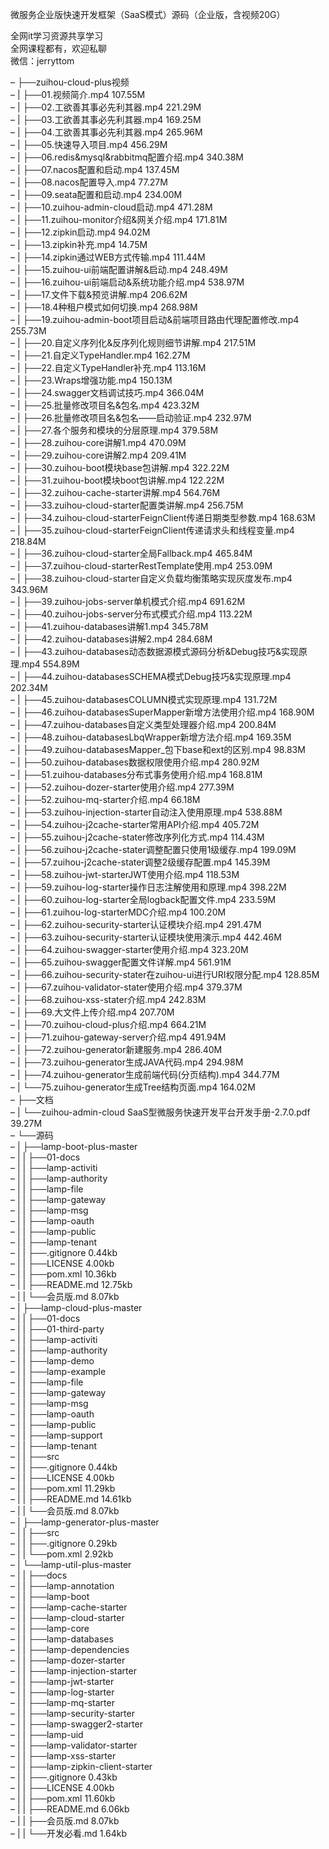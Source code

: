 微服务企业版快速开发框架（SaaS模式）源码（企业版，含视频20G）

全网it学习资源共享学习<br>全网课程都有，欢迎私聊<br>微信：jerryttom<br>

– ├──zuihou-cloud-plus视频<br> – | ├──01.视频简介.mp4 107.55M<br> – | ├──02.工欲善其事必先利其器.mp4 221.29M<br> – | ├──03.工欲善其事必先利其器.mp4 169.25M<br> – | ├──04.工欲善其事必先利其器.mp4 265.96M<br> – | ├──05.快速导入项目.mp4 456.29M<br> – | ├──06.redis&amp;mysql&amp;rabbitmq配置介绍.mp4 340.38M<br> – | ├──07.nacos配置和启动.mp4 137.45M<br> – | ├──08.nacos配置导入.mp4 77.27M<br> – | ├──09.seata配置和启动.mp4 234.00M<br> – | ├──10.zuihou-admin-cloud启动.mp4 471.28M<br> – | ├──11.zuihou-monitor介绍&amp;网关介绍.mp4 171.81M<br> – | ├──12.zipkin启动.mp4 94.02M<br> – | ├──13.zipkin补充.mp4 14.75M<br> – | ├──14.zipkin通过WEB方式传输.mp4 111.44M<br> – | ├──15.zuihou-ui前端配置讲解&amp;启动.mp4 248.49M<br> – | ├──16.zuihou-ui前端启动&amp;系统功能介绍.mp4 538.97M<br> – | ├──17.文件下载&amp;预览讲解.mp4 206.62M<br> – | ├──18.4种租户模式如何切换.mp4 268.98M<br> – | ├──19.zuihou-admin-boot项目启动&amp;前端项目路由代理配置修改.mp4 255.73M<br> – | ├──20.自定义序列化&amp;反序列化规则细节讲解.mp4 217.51M<br> – | ├──21.自定义TypeHandler.mp4 162.27M<br> – | ├──22.自定义TypeHandler补充.mp4 113.16M<br> – | ├──23.Wraps增强功能.mp4 150.13M<br> – | ├──24.swagger文档调试技巧.mp4 366.04M<br> – | ├──25.批量修改项目名&amp;包名.mp4 423.32M<br> – | ├──26.批量修改项目名&amp;包名——启动验证.mp4 232.97M<br> – | ├──27.各个服务和模块的分层原理.mp4 379.58M<br> – | ├──28.zuihou-core讲解1.mp4 470.09M<br> – | ├──29.zuihou-core讲解2.mp4 209.41M<br> – | ├──30.zuihou-boot模块base包讲解.mp4 322.22M<br> – | ├──31.zuihou-boot模块boot包讲解.mp4 122.22M<br> – | ├──32.zuihou-cache-starter讲解.mp4 564.76M<br> – | ├──33.zuihou-cloud-starter配置类讲解.mp4 256.75M<br> – | ├──34.zuihou-cloud-starterFeignClient传递日期类型参数.mp4 168.63M<br> – | ├──35.zuihou-cloud-starterFeignClient传递请求头和线程变量.mp4 218.84M<br> – | ├──36.zuihou-cloud-starter全局Fallback.mp4 465.84M<br> – | ├──37.zuihou-cloud-starterRestTemplate使用.mp4 253.09M<br> – | ├──38.zuihou-cloud-starter自定义负载均衡策略实现灰度发布.mp4 343.96M<br> – | ├──39.zuihou-jobs-server单机模式介绍.mp4 691.62M<br> – | ├──40.zuihou-jobs-server分布式模式介绍.mp4 113.22M<br> – | ├──41.zuihou-databases讲解1.mp4 345.78M<br> – | ├──42.zuihou-databases讲解2.mp4 284.68M<br> – | ├──43.zuihou-databases动态数据源模式源码分析&amp;Debug技巧&amp;实现原理.mp4 554.89M<br> – | ├──44.zuihou-databasesSCHEMA模式Debug技巧&amp;实现原理.mp4 202.34M<br> – | ├──45.zuihou-databasesCOLUMN模式实现原理.mp4 131.72M<br> – | ├──46.zuihou-databasesSuperMapper新增方法使用介绍.mp4 168.90M<br> – | ├──47.zuihou-databases自定义类型处理器介绍.mp4 200.84M<br> – | ├──48.zuihou-databasesLbqWrapper新增方法介绍.mp4 169.35M<br> – | ├──49.zuihou-databasesMapper_包下base和ext的区别.mp4 98.83M<br> – | ├──50.zuihou-databases数据权限使用介绍.mp4 280.92M<br> – | ├──51.zuihou-databases分布式事务使用介绍.mp4 168.81M<br> – | ├──52.zuihou-dozer-starter使用介绍.mp4 277.39M<br> – | ├──52.zuihou-mq-starter介绍.mp4 66.18M<br> – | ├──53.zuihou-injection-starter自动注入使用原理.mp4 538.88M<br> – | ├──54.zuihou-j2cache-starter常用API介绍.mp4 405.72M<br> – | ├──55.zuihou-j2cache-stater修改序列化方式.mp4 114.43M<br> – | ├──56.zuihou-j2cache-stater调整配置只使用1级缓存.mp4 199.09M<br> – | ├──57.zuihou-j2cache-stater调整2级缓存配置.mp4 145.39M<br> – | ├──58.zuihou-jwt-starterJWT使用介绍.mp4 118.53M<br> – | ├──59.zuihou-log-starter操作日志注解使用和原理.mp4 398.22M<br> – | ├──60.zuihou-log-starter全局logback配置文件.mp4 233.59M<br> – | ├──61.zuihou-log-starterMDC介绍.mp4 100.20M<br> – | ├──62.zuihou-security-starter认证模块介绍.mp4 291.47M<br> – | ├──63.zuihou-security-starter认证模块使用演示.mp4 442.46M<br> – | ├──64.zuihou-swagger-starter使用介绍.mp4 323.20M<br> – | ├──65.zuihou-swagger配置文件详解.mp4 561.91M<br> – | ├──66.zuihou-security-stater在zuihou-ui进行URI权限分配.mp4 128.85M<br> – | ├──67.zuihou-validator-stater使用介绍.mp4 379.37M<br> – | ├──68.zuihou-xss-stater介绍.mp4 242.83M<br> – | ├──69.大文件上传介绍.mp4 207.70M<br> – | ├──70.zuihou-cloud-plus介绍.mp4 664.21M<br> – | ├──71.zuihou-gateway-server介绍.mp4 491.94M<br> – | ├──72.zuihou-generator新建服务.mp4 286.40M<br> – | ├──73.zuihou-generator生成JAVA代码.mp4 294.98M<br> – | ├──74.zuihou-generator生成前端代码(分页结构).mp4 344.77M<br> – | └──75.zuihou-generator生成Tree结构页面.mp4 164.02M<br> – ├──文档<br> – | └──zuihou-admin-cloud SaaS型微服务快速开发平台开发手册-2.7.0.pdf 39.27M<br> – └──源码<br> – | ├──lamp-boot-plus-master<br> – | | ├──01-docs<br> – | | ├──lamp-activiti<br> – | | ├──lamp-authority<br> – | | ├──lamp-file<br> – | | ├──lamp-gateway<br> – | | ├──lamp-msg<br> – | | ├──lamp-oauth<br> – | | ├──lamp-public<br> – | | ├──lamp-tenant<br> – | | ├──.gitignore 0.44kb<br> – | | ├──LICENSE 4.00kb<br> – | | ├──pom.xml 10.36kb<br> – | | ├──README.md 12.75kb<br> – | | └──会员版.md 8.07kb<br> – | ├──lamp-cloud-plus-master<br> – | | ├──01-docs<br> – | | ├──01-third-party<br> – | | ├──lamp-activiti<br> – | | ├──lamp-authority<br> – | | ├──lamp-demo<br> – | | ├──lamp-example<br> – | | ├──lamp-file<br> – | | ├──lamp-gateway<br> – | | ├──lamp-msg<br> – | | ├──lamp-oauth<br> – | | ├──lamp-public<br> – | | ├──lamp-support<br> – | | ├──lamp-tenant<br> – | | ├──src<br> – | | ├──.gitignore 0.44kb<br> – | | ├──LICENSE 4.00kb<br> – | | ├──pom.xml 11.29kb<br> – | | ├──README.md 14.61kb<br> – | | └──会员版.md 8.07kb<br> – | ├──lamp-generator-plus-master<br> – | | ├──src<br> – | | ├──.gitignore 0.29kb<br> – | | └──pom.xml 2.92kb<br> – | └──lamp-util-plus-master<br> – | | ├──docs<br> – | | ├──lamp-annotation<br> – | | ├──lamp-boot<br> – | | ├──lamp-cache-starter<br> – | | ├──lamp-cloud-starter<br> – | | ├──lamp-core<br> – | | ├──lamp-databases<br> – | | ├──lamp-dependencies<br> – | | ├──lamp-dozer-starter<br> – | | ├──lamp-injection-starter<br> – | | ├──lamp-jwt-starter<br> – | | ├──lamp-log-starter<br> – | | ├──lamp-mq-starter<br> – | | ├──lamp-security-starter<br> – | | ├──lamp-swagger2-starter<br> – | | ├──lamp-uid<br> – | | ├──lamp-validator-starter<br> – | | ├──lamp-xss-starter<br> – | | ├──lamp-zipkin-client-starter<br> – | | ├──.gitignore 0.43kb<br> – | | ├──LICENSE 4.00kb<br> – | | ├──pom.xml 11.60kb<br> – | | ├──README.md 6.06kb<br> – | | ├──会员版.md 8.07kb<br> – | | └──开发必看.md 1.64kb